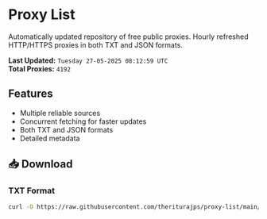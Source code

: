 # Proxy List

Automatically updated repository of free public proxies. Hourly refreshed HTTP/HTTPS proxies in both TXT and JSON formats.

**Last Updated:** `Tuesday 27-05-2025 08:12:59 UTC`  
**Total Proxies:** `4192`

## Features
- Multiple reliable sources
- Concurrent fetching for faster updates
- Both TXT and JSON formats
- Detailed metadata

## 📥 Download

### TXT Format
```bash
curl -O https://raw.githubusercontent.com/theriturajps/proxy-list/main/proxies.txt